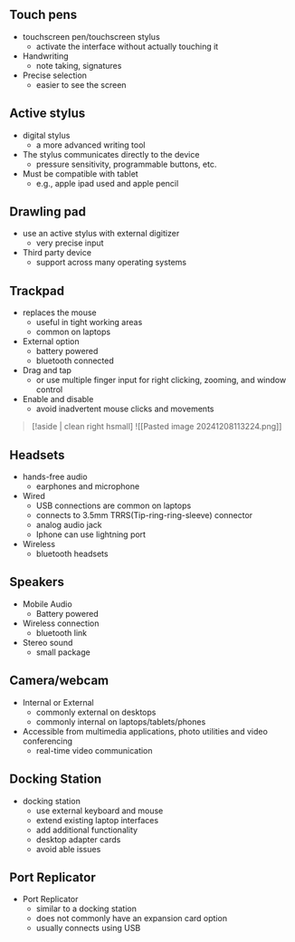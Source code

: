 ## Touch pens
- touchscreen pen/touchscreen stylus
	- activate the interface without actually touching it
- Handwriting
	- note taking, signatures
- Precise selection
	- easier to see the screen
## Active stylus
- digital stylus
	- a more advanced writing tool
- The stylus communicates directly to the device
	- pressure sensitivity, programmable buttons, etc.
- Must be compatible with tablet
	- e.g., apple ipad used and apple pencil
## Drawling pad
- use an active stylus with external digitizer
	- very precise input
- Third party device
	- support across many operating systems
## Trackpad
- replaces the mouse
	- useful in tight working areas
	- common on laptops
- External option
	- battery powered
	- bluetooth connected
- Drag and tap
	- or use multiple finger input for right clicking, zooming, and window control
- Enable and disable
	- avoid inadvertent mouse clicks and movements

> [!aside | clean right hsmall]
> ![[Pasted image 20241208113224.png]]

## Headsets
- hands-free audio
	- earphones and microphone
- Wired
	- USB connections are common on laptops
	- connects to 3.5mm TRRS(Tip-ring-ring-sleeve) connector
	- analog audio jack
	- Iphone can use lightning port
- Wireless
	- bluetooth headsets
## Speakers
- Mobile Audio
	- Battery powered
- Wireless connection
	- bluetooth link
- Stereo sound
	- small package
## Camera/webcam
- Internal or External
	- commonly external on desktops
	- commonly internal on laptops/tablets/phones
- Accessible from multimedia applications, photo utilities and video conferencing
	- real-time video communication
## Docking Station
- docking station
	- use external keyboard and mouse
	- extend existing laptop interfaces
	- add additional functionality
	- desktop adapter cards
	- avoid able issues
## Port Replicator
- Port Replicator
	- similar to a docking station
	- does not commonly have an expansion card option
	- usually connects using USB